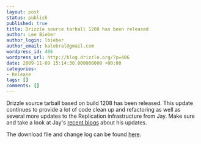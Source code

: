 ```yaml
---
layout: post
status: publish
published: true
title: Drizzle source tarball 1208 has been released
author: Lee Bieber
author_login: lbieber
author_email: kalebral@gmail.com
wordpress_id: 406
wordpress_url: http://blog.drizzle.org/?p=406
date: 2009-11-09 15:14:30.000000000 +00:00
categories:
- Release
tags: []
comments: []
---
```

Drizzle source tarball based on build 1208 has been released.  This update continues to provide a lot of code clean up and refactoring as well as several more updates to the Replication infrastructure from Jay. Make sure and take a look at Jay's <a href="http://jpipes.com/" target="_blank">recent blogs</a> about his updates. 

The download file and change log can be found <a href="https://launchpad.net/drizzle/trunk/bell" target="_blank">here</a>.

